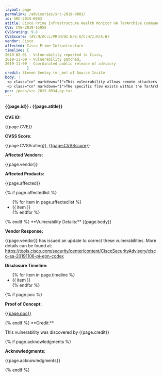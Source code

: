 ```yaml
---
layout: page
permalink: /advisories/src-2019-0083/
id: SRC-2019-0083
atitle: Cisco Prime Infrastructure Health Monitor HA TarArchive Command Injection Remote Code Execution Vulnerability
CVE: CVE-2019-15958
CVSSrating: 9.8
CVSSscore: (AV:N/AC:L/PR:N/UI:N/S:U/C:H/I:H/A:H)
vendor: Cisco
affected: Cisco Prime Infrastructure
timeline: [
2019-02-01 - Vulnerability reported to Cisco,
2019-11-09 - Vulnerability patched,
2019-11-09 - Coordinated public release of advisory
          ]
credit: Steven Seeley (mr_me) of Source Incite
body: |
 <p class="cn" markdown="1">This vulnerability allows remote attackers to execute arbitrary code on vulnerable installations of Cisco Prime Infrastructure. Authentication is not required to exploit this vulnerability.</p>
 <p class="cn" markdown="1">The specific flaw exists within the TarArchive class. The issue results from the lack of proper validation of a user-supplied path prior to using it in a system call. An attacker can leverage this vulnerability to execute code under the context of root.</p>
poc: /pocs/src-2019-0034.py.txt
---
```


<h4><b>{{page.id}} : {{page.atitle}}</b></h4>

**CVE ID:**
<p class="cn">{{page.CVE}}</p>

**CVSS Score:**
<p class="cn">{{page.CVSSrating}}, <a href="https://nvd.nist.gov/vuln-metrics/cvss/v3-calculator?vector={{page.CVSSscore}}">{{page.CVSSscore}}</a></p>

**Affected Vendors:**
<p class="cn">{{page.vendor}}</p>

**Affected Products:**
<p class="cn">{{page.affected}}</p>
{% if page.affectedlist %}
<ul class="cn">
{% for item in page.affectedlist %}
  <li>{{ item }}</li>
{% endfor %}
</ul>
{% endif %}
**Vulnerability Details:**
{{page.body}}

**Vendor Response:**

<p class="cn">{{page.vendor}} has issued an update to correct these vulnerabilities. More details can be found at: <br />
<a href="https://tools.cisco.com/security/center/content/CiscoSecurityAdvisory/cisco-sa-20191106-pi-epn-codex">https://tools.cisco.com/security/center/content/CiscoSecurityAdvisory/cisco-sa-20191106-pi-epn-codex</a></p>

**Disclosure Timeline:**
<ul class="cn">
{% for item in page.timeline %}
  <li>{{ item }}</li>
{% endfor %}
</ul>
{% if page.poc %}

**Proof of Concept:**
<p class="cn"><a href="{{page.poc}}">{{page.poc}}</a></p>
{% endif %}
**Credit:**
<p class="cn">This vulnerability was discovered by {{page.credit}}</p>
{% if page.acknowledgments %}

**Acknowledgments:**
<p class="cn">{{page.acknowledgments}}</p>
{% endif %}
